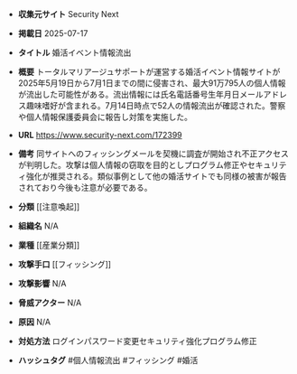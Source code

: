 - **収集元サイト**
Security Next

- **掲載日**
2025-07-17

- **タイトル**
婚活イベント情報流出

- **概要**
トータルマリアージュサポートが運営する婚活イベント情報サイトが2025年5月19日から7月1日までの間に侵害され、最大91万795人の個人情報が流出した可能性がある。流出情報には氏名電話番号生年月日メールアドレス趣味嗜好が含まれる。7月14日時点で52人の情報流出が確認された。警察や個人情報保護委員会に報告し対策を実施した。

- **URL**
https://www.security-next.com/172399

- **備考**
同サイトへのフィッシングメールを契機に調査が開始され不正アクセスが判明した。攻撃は個人情報の窃取を目的としプログラム修正やセキュリティ強化が推奨される。類似事例として他の婚活サイトでも同様の被害が報告されており今後も注意が必要である。

- **分類**
[[注意喚起]]

- **組織名**
N/A

- **業種**
[[産業分類]]

- **攻撃手口**
[[フィッシング]]

- **攻撃影響**
N/A

- **脅威アクター**
N/A

- **原因**
N/A

- **対処方法**
ログインパスワード変更セキュリティ強化プログラム修正

- **ハッシュタグ**
#個人情報流出 #フィッシング #婚活
